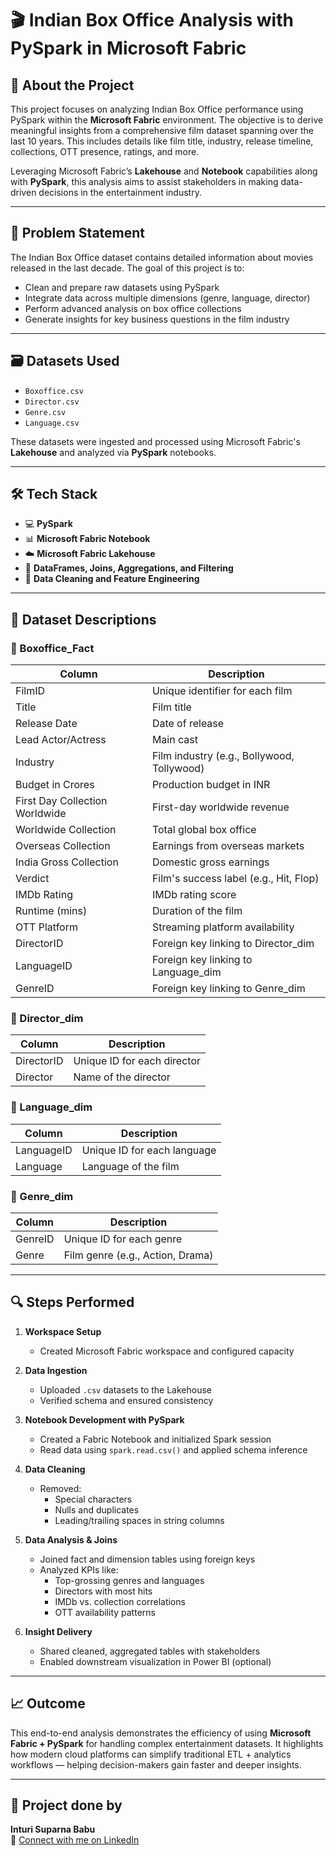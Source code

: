 # 🎬 Indian Box Office Analysis with PySpark in Microsoft Fabric

## 📌 About the Project

This project focuses on analyzing Indian Box Office performance using PySpark within the **Microsoft Fabric** environment. The objective is to derive meaningful insights from a comprehensive film dataset spanning over the last 10 years. This includes details like film title, industry, release timeline, collections, OTT presence, ratings, and more.

Leveraging Microsoft Fabric’s **Lakehouse** and **Notebook** capabilities along with **PySpark**, this analysis aims to assist stakeholders in making data-driven decisions in the entertainment industry.

---

## 🧩 Problem Statement

The Indian Box Office dataset contains detailed information about movies released in the last decade. The goal of this project is to:
- Clean and prepare raw datasets using PySpark
- Integrate data across multiple dimensions (genre, language, director)
- Perform advanced analysis on box office collections
- Generate insights for key business questions in the film industry

---

## 🗃️ Datasets Used

- `Boxoffice.csv`  
- `Director.csv`  
- `Genre.csv`  
- `Language.csv`  

These datasets were ingested and processed using Microsoft Fabric's **Lakehouse** and analyzed via **PySpark** notebooks.

---

## 🛠️ Tech Stack

- 💻 **PySpark**  
- 📊 **Microsoft Fabric Notebook**  
- ☁️ **Microsoft Fabric Lakehouse**  
- 🧠 **DataFrames, Joins, Aggregations, and Filtering**  
- 🧹 **Data Cleaning and Feature Engineering**  

---

## 🧾 Dataset Descriptions

### 🔹 Boxoffice_Fact
| Column | Description |
|--------|-------------|
| FilmID | Unique identifier for each film |
| Title | Film title |
| Release Date | Date of release |
| Lead Actor/Actress | Main cast |
| Industry | Film industry (e.g., Bollywood, Tollywood) |
| Budget in Crores | Production budget in INR |
| First Day Collection Worldwide | First-day worldwide revenue |
| Worldwide Collection | Total global box office |
| Overseas Collection | Earnings from overseas markets |
| India Gross Collection | Domestic gross earnings |
| Verdict | Film's success label (e.g., Hit, Flop) |
| IMDb Rating | IMDb rating score |
| Runtime (mins) | Duration of the film |
| OTT Platform | Streaming platform availability |
| DirectorID | Foreign key linking to Director_dim |
| LanguageID | Foreign key linking to Language_dim |
| GenreID | Foreign key linking to Genre_dim |

### 🔹 Director_dim
| Column | Description |
|--------|-------------|
| DirectorID | Unique ID for each director |
| Director | Name of the director |

### 🔹 Language_dim
| Column | Description |
|--------|-------------|
| LanguageID | Unique ID for each language |
| Language | Language of the film |

### 🔹 Genre_dim
| Column | Description |
|--------|-------------|
| GenreID | Unique ID for each genre |
| Genre | Film genre (e.g., Action, Drama) |

---

## 🔍 Steps Performed

1. **Workspace Setup**  
   - Created Microsoft Fabric workspace and configured capacity

2. **Data Ingestion**  
   - Uploaded `.csv` datasets to the Lakehouse  
   - Verified schema and ensured consistency

3. **Notebook Development with PySpark**  
   - Created a Fabric Notebook and initialized Spark session  
   - Read data using `spark.read.csv()` and applied schema inference

4. **Data Cleaning**  
   - Removed:
     - Special characters
     - Nulls and duplicates
     - Leading/trailing spaces in string columns

5. **Data Analysis & Joins**  
   - Joined fact and dimension tables using foreign keys  
   - Analyzed KPIs like:
     - Top-grossing genres and languages  
     - Directors with most hits  
     - IMDb vs. collection correlations  
     - OTT availability patterns

6. **Insight Delivery**  
   - Shared cleaned, aggregated tables with stakeholders  
   - Enabled downstream visualization in Power BI (optional)

---

## 📈 Outcome

This end-to-end analysis demonstrates the efficiency of using **Microsoft Fabric + PySpark** for handling complex entertainment datasets. It highlights how modern cloud platforms can simplify traditional ETL + analytics workflows — helping decision-makers gain faster and deeper insights.

---

## 📌 Project done by

**Inturi Suparna Babu**  
🔗 [Connect with me on LinkedIn](https://www.linkedin.com/in/inturi-suparna-babu-312b59270/)  
  
